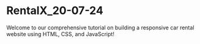 # RentalX_20-07-24
Welcome to our comprehensive tutorial on building a responsive car rental website using HTML, CSS, and JavaScript!
